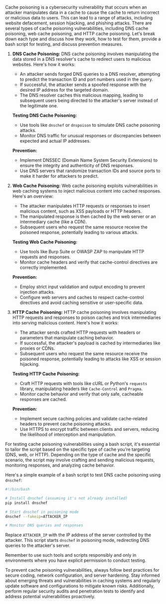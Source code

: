 Cache poisoning is a cybersecurity vulnerability that occurs when an attacker manipulates data in a cache to cause the cache to return incorrect or malicious data to users. This can lead to a range of attacks, including website defacement, session hijacking, and phishing attacks. There are several types of cache poisoning vulnerabilities, including DNS cache poisoning, web cache poisoning, and HTTP cache poisoning. Let's break down each type and discuss how they work, how to test for them, provide a bash script for testing, and discuss prevention measures.

1. **DNS Cache Poisoning:**
   DNS cache poisoning involves manipulating the data stored in a DNS resolver's cache to redirect users to malicious websites. Here's how it works:
   - An attacker sends forged DNS queries to a DNS resolver, attempting to predict the transaction ID and port numbers used in the query.
   - If successful, the attacker sends a spoofed response with the desired IP address for the targeted domain.
   - The DNS resolver caches this malicious mapping, leading to subsequent users being directed to the attacker's server instead of the legitimate one.

   **Testing DNS Cache Poisoning:**
   - Use tools like `dnschef` or `dnspoison` to simulate DNS cache poisoning attacks.
   - Monitor DNS traffic for unusual responses or discrepancies between expected and actual IP addresses.

   **Prevention:**
   - Implement DNSSEC (Domain Name System Security Extensions) to ensure the integrity and authenticity of DNS responses.
   - Use DNS servers that randomize transaction IDs and source ports to make it harder for attackers to predict.

2. **Web Cache Poisoning:**
   Web cache poisoning exploits vulnerabilities in web caching systems to inject malicious content into cached responses. Here's an overview:
   - The attacker manipulates HTTP requests or responses to insert malicious content, such as XSS payloads or HTTP headers.
   - The manipulated response is then cached by the web server or an intermediary cache (like a CDN).
   - Subsequent users who request the same resource receive the poisoned response, potentially leading to various attacks.

   **Testing Web Cache Poisoning:**
   - Use tools like Burp Suite or OWASP ZAP to manipulate HTTP requests and responses.
   - Monitor cache headers and verify that cache-control directives are correctly implemented.

   **Prevention:**
   - Employ strict input validation and output encoding to prevent injection attacks.
   - Configure web servers and caches to respect cache-control directives and avoid caching sensitive or user-specific data.

3. **HTTP Cache Poisoning:**
   HTTP cache poisoning involves manipulating HTTP requests and responses to poison caches and trick intermediaries into serving malicious content. Here's how it works:
   - The attacker sends crafted HTTP requests with headers or parameters that manipulate caching behavior.
   - If successful, the attacker's payload is cached by intermediaries like proxies or CDNs.
   - Subsequent users who request the same resource receive the poisoned response, potentially leading to attacks like XSS or session hijacking.

   **Testing HTTP Cache Poisoning:**
   - Craft HTTP requests with tools like cURL or Python's `requests` library, manipulating headers like `Cache-Control` and `Pragma`.
   - Monitor cache behavior and verify that only safe, cacheable responses are cached.

   **Prevention:**
   - Implement secure caching policies and validate cache-related headers to prevent cache poisoning attacks.
   - Use HTTPS to encrypt traffic between clients and servers, reducing the likelihood of interception and manipulation.

For testing cache poisoning vulnerabilities using a bash script, it's essential to tailor the script based on the specific type of cache you're targeting (DNS, web, or HTTP). Depending on the type of cache and the specific scenario, the script may involve crafting and sending malicious requests, monitoring responses, and analyzing cache behavior.

Here's a simple example of a bash script to test DNS cache poisoning using `dnschef`:

```bash
#!/bin/bash

# Install dnschef (assuming it's not already installed)
pip install dnschef

# Start dnschef in poisoning mode
dnschef --fakeip=ATTACKER_IP

# Monitor DNS queries and responses
```

Replace `ATTACKER_IP` with the IP address of the server controlled by the attacker. This script starts `dnschef` in poisoning mode, redirecting DNS queries to the attacker's server.

Remember to use such tools and scripts responsibly and only in environments where you have explicit permission to conduct testing.

To prevent cache poisoning vulnerabilities, always follow best practices for secure coding, network configuration, and server hardening. Stay informed about emerging threats and vulnerabilities in caching systems and regularly update software and configurations to mitigate known risks. Additionally, perform regular security audits and penetration tests to identify and address potential vulnerabilities proactively.
